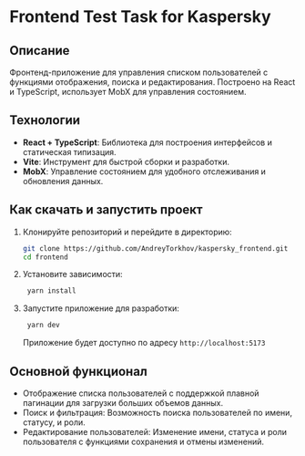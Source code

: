 # Frontend Test Task for Kaspersky

## Описание

Фронтенд-приложение для управления списком пользователей с функциями отображения, поиска и редактирования. Построено на React и TypeScript, использует MobX для управления состоянием.

## Технологии

- **React + TypeScript**: Библиотека для построения интерфейсов и статическая типизация.
- **Vite**: Инструмент для быстрой сборки и разработки.
- **MobX**: Управление состоянием для удобного отслеживания и обновления данных.

## Как скачать и запустить проект

1. Клонируйте репозиторий и перейдите в директорию:

   ```bash
   git clone https://github.com/AndreyTorkhov/kaspersky_frontend.git
   cd frontend
   ```

2. Установите зависимости:

   ```bash
    yarn install
   ```

3. Запустите приложение для разработки:

   ```bash
    yarn dev
   ```

   Приложение будет доступно по адресу `http://localhost:5173`

## Основной функционал

- Отображение списка пользователей с поддержкой плавной пагинации для загрузки больших объемов данных.
- Поиск и фильтрация: Возможность поиска пользователей по имени, статусу, и роли.
- Редактирование пользователей: Изменение имени, статуса и роли пользователя с функциями сохранения и отмены изменений.
